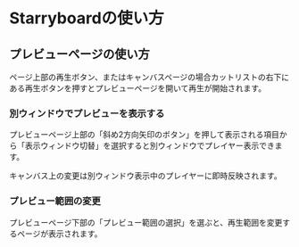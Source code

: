 # Starryboardの使い方

## プレビューページの使い方

ページ上部の再生ボタン、またはキャンバスページの場合カットリストの右下にある再生ボタンを押すとプレビューページを開いて再生が開始されます。

### 別ウィンドウでプレビューを表示する

プレビューページ上部の「斜め2方向矢印のボタン」を押して表示される項目から「表示ウィンドウ切替」を選択すると別ウィンドウでプレイヤー表示できます。

キャンバス上の変更は別ウィンドウ表示中のプレイヤーに即時反映されます。

### プレビュー範囲の変更

プレビューページ下部の「プレビュー範囲の選択」を選ぶと、再生範囲を変更するページが表示されます。

